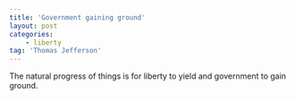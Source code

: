 ```yaml
---
title: 'Government gaining ground'
layout: post
categories:
    - liberty
tag: 'Thomas Jefferson'
---
```


The natural progress of things is for liberty to yield and government to gain ground.